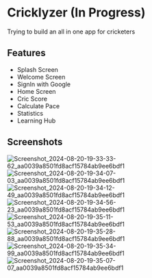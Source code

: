 # Cricklyzer (In Progress)

Trying to build an all in one app for cricketers

## Features
- Splash Screen
- Welcome Screen
- SignIn with Google
- Home Screen
- Cric Score
- Calculate Pace
- Statistics
- Learning Hub

## Screenshots

![Screenshot_2024-08-20-19-33-33-62_aa0039a8501fd8acf15784ab9ee6bdf1](https://github.com/user-attachments/assets/3d120e8f-0996-4271-88fd-c27de3a1a725)
![Screenshot_2024-08-20-19-34-07-03_aa0039a8501fd8acf15784ab9ee6bdf1](https://github.com/user-attachments/assets/b36e1114-c3c2-44b9-a325-a5ca420a54f3)
![Screenshot_2024-08-20-19-34-12-49_aa0039a8501fd8acf15784ab9ee6bdf1](https://github.com/user-attachments/assets/eef8a06e-4f43-4c78-ad31-966b2114d5d4)
![Screenshot_2024-08-20-19-34-56-23_aa0039a8501fd8acf15784ab9ee6bdf1](https://github.com/user-attachments/assets/cdb96246-b284-41a7-8747-815ec1b76688)
![Screenshot_2024-08-20-19-35-11-53_aa0039a8501fd8acf15784ab9ee6bdf1](https://github.com/user-attachments/assets/d0c776e8-8dd3-417a-b92d-e2a3d8ce45ad)
![Screenshot_2024-08-20-19-35-28-88_aa0039a8501fd8acf15784ab9ee6bdf1](https://github.com/user-attachments/assets/753ec352-89e8-4459-9a92-b870b6e9051a)
![Screenshot_2024-08-20-19-35-34-99_aa0039a8501fd8acf15784ab9ee6bdf1](https://github.com/user-attachments/assets/382e457c-978e-48e9-b56d-ed820c4951f0)
![Screenshot_2024-08-20-19-35-07-07_aa0039a8501fd8acf15784ab9ee6bdf1](https://github.com/user-attachments/assets/1c724c47-72ec-4e13-8815-0f5abd1099d6)

